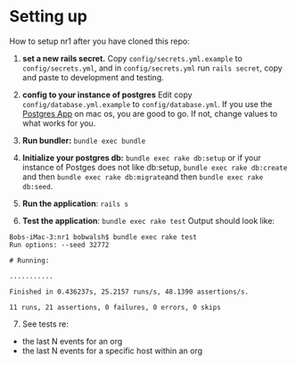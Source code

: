 # Setting up

How to setup nr1 after you have cloned this repo:

1. **set a new rails secret.** Copy `config/secrets.yml.example` to `config/secrets.yml`, and in `config/secrets.yml` run `rails secret`, copy and paste to development and testing.

2. **config to your instance of postgres** Edit copy `config/database.yml.example` to `config/database.yml`. If you use the [Postgres App](http://postgresapp.com/) on mac os, you are good to go. If not, change values to what works for you.

3. **Run bundler:** `bundle exec bundle`

4. **Initialize your postgres db:** `bundle exec rake db:setup` or if your instance of Postges does not like db:setup, `bundle exec rake db:create` and then `bundle exec rake db:migrate`and then `bundle exec rake db:seed`.

5. **Run the application**: `rails s`

6. **Test the application**: `bundle exec rake test`
Output should look like:

```
Bobs-iMac-3:nr1 bobwalsh$ bundle exec rake test
Run options: --seed 32772

# Running:

...........

Finished in 0.436237s, 25.2157 runs/s, 48.1390 assertions/s.

11 runs, 21 assertions, 0 failures, 0 errors, 0 skips
```
7. See tests re:

* the last N events for an org
* the last N events for a specific host within an org

